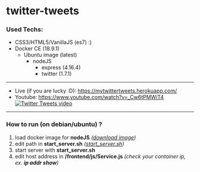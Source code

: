 # twitter-tweets


### Used Techs:
* CSS3/HTML5/VanillaJS (es7) :)
* Docker CE (18.9.1)
    * Ubuntu image (latest)
        * nodeJS
             * express (4.16.4)
             * twitter (1.7.1)

---------------------------------------------

* Live (if you are lucky :D): https://mytwittertweets.herokuapp.com/
* Youtube: https://www.youtube.com/watch?v=_Cw6tPMWiT4
[![Twitter Tweets video](http://img.youtube.com/vi/_Cw6tPMWiT4/0.jpg)](http://www.youtube.com/watch?v=_Cw6tPMWiT4)

---------------------------------------------

### How to run (on debian/ubuntu) ?

1. load docker image for **nodeJS** *([download image](https://drive.google.com/open?id=1opSxTmjus0P1TX-GFKeIdzchDMlBVII3))*
2. edit path in **start_server.sh** *([start_server.sh](https://github.com/shadowvzs/twitter-tweets/blob/master/start_server.sh))*
3. start server with **start_server.sh**
4. edit host address in **/frontend/js/Service.js** *(check your container ip, ex. **ip addr show**)*

